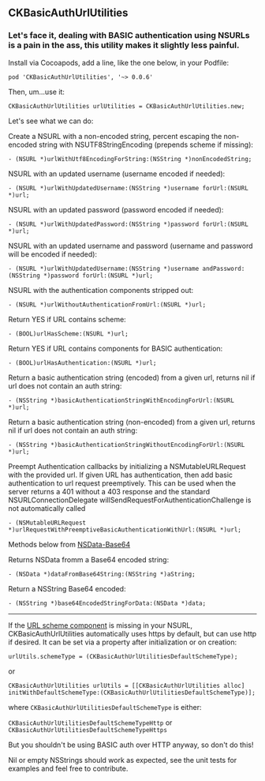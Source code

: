 ##   CKBasicAuthUrlUtilities

###  Let's face it, dealing with BASIC authentication using NSURLs is a pain in the ass, this utility makes it slightly less painful.

Install via Cocoapods, add a line, like the one below, in your Podfile:

`pod 'CKBasicAuthUrlUtilities',	'~> 0.0.6'`

Then, um...use it:

	CKBasicAuthUrlUtilities urlUtilities = CKBasicAuthUrlUtilities.new;

Let's see what we can do:

Create a NSURL with a non-encoded string, percent escaping the non-encoded string with NSUTF8StringEncoding (prepends scheme if missing):

	- (NSURL *)urlWithUtf8EncodingForString:(NSString *)nonEncodedString;

NSURL with an updated username (username encoded if needed):

	- (NSURL *)urlWithUpdatedUsername:(NSString *)username forUrl:(NSURL *)url;

NSURL with an updated password (password encoded if needed):

	- (NSURL *)urlWithUpdatedPassword:(NSString *)password forUrl:(NSURL *)url;

NSURL with an updated username and password (username and password will be encoded if needed):

	- (NSURL *)urlWithUpdatedUsername:(NSString *)username andPassword:(NSString *)password forUrl:(NSURL *)url;

NSURL with the authentication components stripped out:

	- (NSURL *)urlWithoutAuthenticationFromUrl:(NSURL *)url;

Return YES if URL contains scheme:

	- (BOOL)urlHasScheme:(NSURL *)url;

Return YES if URL contains components for BASIC authentication:

	- (BOOL)urlHasAuthentication:(NSURL *)url;

Return a basic authentication string (encoded) from a given url, returns nil if url does not contain an auth string:

	- (NSString *)basicAuthenticationStringWithEncodingForUrl:(NSURL *)url;

Return a basic authentication string (non-encoded) from a given url, returns nil if url does not contain an auth string:

	- (NSString *)basicAuthenticationStringWithoutEncodingForUrl:(NSURL *)url;

Preempt Authentication callbacks by initializing a NSMutableURLRequest with the provided url.
If given URL has authentication, then add basic authentication to url request preemptively.
This can be used when the server returns a 401 without a 403 response and the standard NSURLConnectionDelegate willSendRequestForAuthenticationChallenge is not automatically called 

	- (NSMutableURLRequest *)urlRequestWithPreemptiveBasicAuthenticationWithUrl:(NSURL *)url;

Methods below from [NSData-Base64](https://github.com/l4u/NSData-Base64/blob/master/NSData%2BBase64.h)

Returns NSData fromm a Base64 encoded string:

	- (NSData *)dataFromBase64String:(NSString *)aString;

Return a NSString Base64 encoded:

	- (NSString *)base64EncodedStringForData:(NSData *)data;

----

If the [URL scheme component](http://en.wikipedia.org/wiki/URI_scheme#Official_IANA-registered_schemes) is missing in your NSURL,  CKBasicAuthUrlUtilities  automatically uses https by default, but can use http if desired.  It can be set via a property after initialization or on creation:

	urlUtils.schemeType = (CKBasicAuthUrlUtilitiesDefaultSchemeType);

or 

	CKBasicAuthUrlUtilities urlUtils = [[CKBasicAuthUrlUtilities alloc] initWithDefaultSchemeType:(CKBasicAuthUrlUtilitiesDefaultSchemeType)];


where `CKBasicAuthUrlUtilitiesDefaultSchemeType` is either:

`CKBasicAuthUrlUtilitiesDefaultSchemeTypeHttp` or 
`CKBasicAuthUrlUtilitiesDefaultSchemeTypeHttps`

But you shouldn't be using BASIC auth over HTTP anyway, so don't do this!

Nil or empty NSStrings should work as expected, see the unit tests for examples and feel free to contribute.


